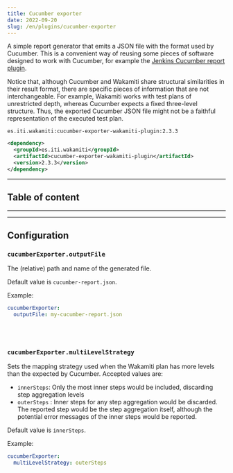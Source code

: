```yaml
---
title: Cucumber exporter
date: 2022-09-20
slug: /en/plugins/cucumber-exporter
---
```


A simple report generator that emits a JSON file with the format used by Cucumber. This is a convenient way of reusing 
some pieces of software designed to work with Cucumber, for example the
[Jenkins Cucumber report plugin](https://github.com/jenkinsci/cucumber-reports-plugin).

Notice that, although Cucumber and Wakamiti share structural similarities in their result format, there are specific 
pieces of information that are not interchangeable. For example, Wakamiti works with test plans of unrestricted depth, 
whereas Cucumber expects a fixed three-level structure. Thus, the exported Cucumber JSON file might not be a faithful 
representation of the executed test plan.

```text tabs=coord name=yaml
es.iti.wakamiti:cucumber-exporter-wakamiti-plugin:2.3.3
```

```xml tabs=coord name=maven
<dependency>
  <groupId>es.iti.wakamiti</groupId>
  <artifactId>cucumber-exporter-wakamiti-plugin</artifactId>
  <version>2.3.3</version>
</dependency>
```

---
## Table of content

---

---
## Configuration


###  `cucumberExporter.outputFile`
The (relative) path and name of the generated file.

Default value is `cucumber-report.json`.

Example:

```yaml
cucumberExporter:
  outputFile: my-cucumber-report.json
```

<br /><br />

### `cucumberExporter.multiLevelStrategy`
Sets the mapping strategy used when the Wakamiti plan has more levels than the expected by Cucumber. Accepted values are:
- `innerSteps`: Only the most inner steps would be included, discarding step aggregation levels
- `outerSteps` : Inner steps for any step aggregation would be discarded. The reported step would be the step 
  aggregation itself, although the potential error messages of the inner steps would be reported.

Default value is `innerSteps`.

Example:

```yaml
cucumberExporter:
  multiLevelStrategy: outerSteps
```

